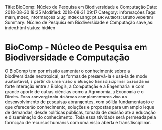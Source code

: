 Title: BioComp: Núcleo de Pesquisa em Biodiversidade e Computação
Date: 2018-08-30 18:25
Modified: 2018-08-31 09:17
Category: informações
Tags: main, index, informações
Slug: index
Lang: pt_BR
Authors: Bruno Albertini
Summary: Núcleo de Pesquisa em Biodiversidade e Computação
save_as: index.html
status: hidden

# BioComp - Núcleo de Pesquisa em Biodiversidade e Computação

O BioComp tem por missão aumentar o conhecimento sobre a biodiversidade neotropical, as formas de preservá-la e usá-la de modo sustentável, a partir de uma visão e atuação transdisciplinar baseada na forte interação entre a Biologia, a Computação e a Engenharia, e com grande aporte de outras ciências como a Agronomia, a Economia e o Direito. Essa convergência de áreas complementares visa ao desenvolvimento de pesquisas abrangentes, com sólida fundamentação e que oferecerão conhecimento, soluções e propostas para um amplo leque de demandas, desde políticas públicas, tomada de decisão até a educação e disseminação do conhecimento. Toda essa atividade será permeada pela formação de recursos humanos com uma visão aberta e transdisciplinar.
